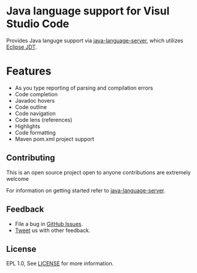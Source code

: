 
Java language support for Visul Studio Code
 =====================

Provides Java languge support via
[java-language-server](https://github.com/gorkem/java-language-server), which utilizes [Eclipse 
JDT](http://www.eclipse.org/jdt/).


Features 
=========
* As you type reporting of parsing and compilation errors
* Code completion
* Javadoc hovers 
* Code outline
* Code navigation
* Code lens (references)
* Highlights
* Code formatting
* Maven pom.xml project support


Contributing
----------------------------
This is an open source project open to anyone contributions are extremely welcome 

For information on getting started refer to [java-language-server](https://github.com/gorkem/java-language-server/blob/master/README.md).

Feedback
---------
* File a bug in [GitHub Issues](https://github.com/gorkem/java-language-server/issues).
* [Tweet](https://twitter.com/GorkemErcan) us with other feedback.


License
-------
EPL 1.0, See [LICENSE](LICENSE) for more information.
